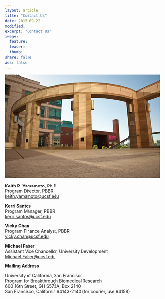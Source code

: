 ```yaml
---
layout: article
title: "Contact Us"
date: 2015-09-22
modified:
excerpt: "Contact Us"
image:
  feature:
  teaser:
  thumb:
share: false
ads: false
---
```


![mission bay](../images/missionbay.jpg)

**Keith R. Yamamoto**, Ph.D.<br>
Program Director, PBBR<br>
keith.yamamoto@ucsf.edu

**Kerri Santos**<br>
Program Manager, PBBR<br>
kerri.santos@ucsf.edu

**Vicky Chan**<br>
Program Finance Analyst, PBBR<br>
vicky.chan@ucsf.edu

**Michael Fabe**r<br>
Assistant Vice Chancellor, University Development<br>
Michael.Faber@ucsf.edu

**Mailing Address**
 
University of California, San Francisco<br>
Program for Breakthrough Biomedical Research<br>
600 16th Street, GH S572A, Box 2140<br>
San Francisco, California 94143-2140 (for courier, use 94158)